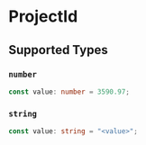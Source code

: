 # ProjectId


## Supported Types

### `number`

```typescript
const value: number = 3590.97;
```

### `string`

```typescript
const value: string = "<value>";
```

